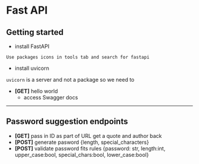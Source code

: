 # Fast API

## Getting started
- install FastAPI
```
Use packages icons in tools tab and search for fastapi
```
- install uvicorn

`uvicorn` is a server and not a package so we need to 
- **[GET]** hello world
   - access Swagger docs
---
## Password suggestion endpoints
- **[GET]** pass in ID as part of URL get a quote and author back
- **[POST]** generate pasword {length, special_characters}
- **[POST]** validate password fits rules {password: str, length:int, upper_case:bool, special_chars:bool, lower_case:bool} 